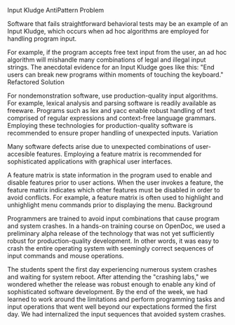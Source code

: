 Input Kludge
AntiPattern Problem

Software that fails straightforward behavioral tests may be an example of an Input Kludge, which occurs when ad hoc algorithms are employed for handling program input.

For example, if the program accepts free text input from the user, an ad hoc algorithm will mishandle many combinations of legal and illegal input strings. The anecdotal evidence for an Input Kludge goes like this: "End users can break new programs within moments of touching the keyboard."
Refactored Solution

For nondemonstration software, use production-quality input algorithms. For example, lexical analysis and parsing software is readily available as freeware. Programs such as lex and yacc enable robust handling of text comprised of regular expressions and context-free language grammars. Employing these technologies for production-quality software is recommended to ensure proper handling of unexpected inputs.
Variation

Many software defects arise due to unexpected combinations of user-accesible features. Employing a feature matrix is recommended for sophisticated applications with graphical user interfaces.

A feature matrix is state information in the program used to enable and disable features prior to user actions. When the user invokes a feature, the feature matrix indicates which other features must be disabled in order to avoid conflicts. For example, a feature matrix is often used to highlight and unhighlight menu commands prior to displaying the menu.
Background

Programmers are trained to avoid input combinations that cause program and system crashes. In a hands-on training course on OpenDoc, we used a preliminary alpha release of the technology that was not yet sufficiently robust for production-quality development. In other words, it was easy to crash the entire operating system with seemingly correct sequences of input commands and mouse operations.

The students spent the first day experiencing numerous system crashes and waiting for system reboot. After attending the "crashing labs," we wondered whether the release was robust enough to enable any kind of sophisticated software development. By the end of the week, we had learned to work around the limitations and perform programming tasks and input operations that went well beyond our expectations formed the first day. We had internalized the input sequences that avoided system crashes.